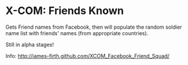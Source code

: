 X-COM: Friends Known
==========================

Gets Friend names from Facebook, then will populate the random soldier name list with friends' names (from appropriate countries).

Still in alpha stages!

Info: http://james-firth.github.com/XCOM_Facebook_Friend_Squad/